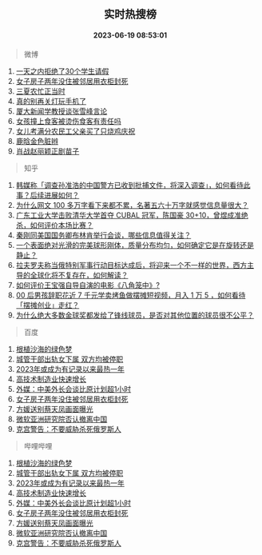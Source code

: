 <div align="center"><h2>实时热搜榜</h2><h4>2023-06-19 08:53:01</h4></div>

> 微博  

1. [一天之内拒绝了30个学生请假](https://s.weibo.com/weibo?q=%23%E4%B8%80%E5%A4%A9%E4%B9%8B%E5%86%85%E6%8B%92%E7%BB%9D%E4%BA%8630%E4%B8%AA%E5%AD%A6%E7%94%9F%E8%AF%B7%E5%81%87%23&t=31&band_rank=1&Refer=top)<br />
2. [女子房子两年没住被邻居用衣柜封死](https://s.weibo.com/weibo?q=%23%E5%A5%B3%E5%AD%90%E6%88%BF%E5%AD%90%E4%B8%A4%E5%B9%B4%E6%B2%A1%E4%BD%8F%E8%A2%AB%E9%82%BB%E5%B1%85%E7%94%A8%E8%A1%A3%E6%9F%9C%E5%B0%81%E6%AD%BB%23&t=31&band_rank=2&Refer=top)<br />
3. [三夏农忙正当时](https://s.weibo.com/weibo?q=%23%E4%B8%89%E5%A4%8F%E5%86%9C%E5%BF%99%E6%AD%A3%E5%BD%93%E6%97%B6%23&t=31&band_rank=3&Refer=top)<br />
4. [真的别再关灯玩手机了](https://s.weibo.com/weibo?q=%23%E7%9C%9F%E7%9A%84%E5%88%AB%E5%86%8D%E5%85%B3%E7%81%AF%E7%8E%A9%E6%89%8B%E6%9C%BA%E4%BA%86%23&t=31&band_rank=4&Refer=top)<br />
5. [厦大新闻学教授谈张雪峰言论](https://s.weibo.com/weibo?q=%23%E5%8E%A6%E5%A4%A7%E6%96%B0%E9%97%BB%E5%AD%A6%E6%95%99%E6%8E%88%E8%B0%88%E5%BC%A0%E9%9B%AA%E5%B3%B0%E8%A8%80%E8%AE%BA%23&t=31&band_rank=5&Refer=top)<br />
6. [女孩撞上食客被烫伤食客有责任吗](https://s.weibo.com/weibo?q=%23%E5%A5%B3%E5%AD%A9%E6%92%9E%E4%B8%8A%E9%A3%9F%E5%AE%A2%E8%A2%AB%E7%83%AB%E4%BC%A4%E9%A3%9F%E5%AE%A2%E6%9C%89%E8%B4%A3%E4%BB%BB%E5%90%97%23&t=31&band_rank=6&Refer=top)<br />
7. [女儿考满分农民工父亲买了只烧鸡庆祝](https://s.weibo.com/weibo?q=%23%E5%A5%B3%E5%84%BF%E8%80%83%E6%BB%A1%E5%88%86%E5%86%9C%E6%B0%91%E5%B7%A5%E7%88%B6%E4%BA%B2%E4%B9%B0%E4%BA%86%E5%8F%AA%E7%83%A7%E9%B8%A1%E5%BA%86%E7%A5%9D%23&t=31&band_rank=7&Refer=top)<br />
8. [鹿晗金色脏辫](https://s.weibo.com/weibo?q=%E9%B9%BF%E6%99%97%E9%87%91%E8%89%B2%E8%84%8F%E8%BE%AB&t=31&band_rank=8&Refer=top)<br />
9. [肖战赵丽颖正剧苗子](https://s.weibo.com/weibo?q=%23%E8%82%96%E6%88%98%E8%B5%B5%E4%B8%BD%E9%A2%96%E6%AD%A3%E5%89%A7%E8%8B%97%E5%AD%90%23&t=31&band_rank=9&Refer=top)<br />

> 知乎  

1. [韩媒称「调查孙准浩的中国警方已收到批捕文件，将深入调查」，如何看待此事？后续进展如何？](https://www.zhihu.com/question/605029126)<br />
2. [为什么网文 100 多万字看下来都不累，名著五六十万字就感觉信息量很大？](https://www.zhihu.com/question/598446077)<br />
3. [广东工业大学击败清华大学首夺 CUBAL 冠军，陈国豪 30+10，曾煜成准绝杀，如何评价本场比赛？](https://www.zhihu.com/question/607337740)<br />
4. [秦刚同美国国务卿布林肯举行会谈，哪些信息值得关注？](https://www.zhihu.com/question/607356662)<br />
5. [一个表面绝对光滑的完美球形刚体，质量分布均匀，如何确定它是在旋转还是静止？](https://www.zhihu.com/question/606790924)<br />
6. [拉夫罗夫称当俄特别军事行动目标达成后，将迎来一个不一样的世界，西方主导的全球化将不复存在，如何解读？](https://www.zhihu.com/question/607148983)<br />
7. [如何评价王宝强自导自演的电影《八角笼中》?](https://www.zhihu.com/question/566061816)<br />
8. [00 后男孩辞职花近 7 千元学卖烤鱼做摆摊短视频，月入 1 万 5 ，如何看待「摆摊创业」走红？](https://www.zhihu.com/question/606933388)<br />
9. [为什么绝大多数金球奖都发给了锋线球员，是否对其他位置的球员很不公平？](https://www.zhihu.com/question/605592122)<br />

> 百度  

1. [根植沙海的绿色梦](https://www.baidu.com/s?wd=%E6%A0%B9%E6%A4%8D%E6%B2%99%E6%B5%B7%E7%9A%84%E7%BB%BF%E8%89%B2%E6%A2%A6&sa=fyb_news&rsv_dl=fyb_news)<br />
2. [城管干部出轨女下属 双方均被停职](https://www.baidu.com/s?wd=%E5%9F%8E%E7%AE%A1%E5%B9%B2%E9%83%A8%E5%87%BA%E8%BD%A8%E5%A5%B3%E4%B8%8B%E5%B1%9E+%E5%8F%8C%E6%96%B9%E5%9D%87%E8%A2%AB%E5%81%9C%E8%81%8C&sa=fyb_news&rsv_dl=fyb_news)<br />
3. [2023年或成为有记录以来最热一年](https://www.baidu.com/s?wd=2023%E5%B9%B4%E6%88%96%E6%88%90%E4%B8%BA%E6%9C%89%E8%AE%B0%E5%BD%95%E4%BB%A5%E6%9D%A5%E6%9C%80%E7%83%AD%E4%B8%80%E5%B9%B4&sa=fyb_news&rsv_dl=fyb_news)<br />
4. [高技术制造业快速增长](https://www.baidu.com/s?wd=%E9%AB%98%E6%8A%80%E6%9C%AF%E5%88%B6%E9%80%A0%E4%B8%9A%E5%BF%AB%E9%80%9F%E5%A2%9E%E9%95%BF&sa=fyb_news&rsv_dl=fyb_news)<br />
5. [外媒：中美外长会谈比原计划超1小时](https://www.baidu.com/s?wd=%E5%A4%96%E5%AA%92%EF%BC%9A%E4%B8%AD%E7%BE%8E%E5%A4%96%E9%95%BF%E4%BC%9A%E8%B0%88%E6%AF%94%E5%8E%9F%E8%AE%A1%E5%88%92%E8%B6%851%E5%B0%8F%E6%97%B6&sa=fyb_news&rsv_dl=fyb_news)<br />
6. [女子房子两年没住被邻居用衣柜封死](https://www.baidu.com/s?wd=%E5%A5%B3%E5%AD%90%E6%88%BF%E5%AD%90%E4%B8%A4%E5%B9%B4%E6%B2%A1%E4%BD%8F%E8%A2%AB%E9%82%BB%E5%B1%85%E7%94%A8%E8%A1%A3%E6%9F%9C%E5%B0%81%E6%AD%BB&sa=fyb_news&rsv_dl=fyb_news)<br />
7. [方媛送别蔡天凤画面曝光](https://www.baidu.com/s?wd=%E6%96%B9%E5%AA%9B%E9%80%81%E5%88%AB%E8%94%A1%E5%A4%A9%E5%87%A4%E7%94%BB%E9%9D%A2%E6%9B%9D%E5%85%89&sa=fyb_news&rsv_dl=fyb_news)<br />
8. [微软亚洲研究院否认撤离中国](https://www.baidu.com/s?wd=%E5%BE%AE%E8%BD%AF%E4%BA%9A%E6%B4%B2%E7%A0%94%E7%A9%B6%E9%99%A2%E5%90%A6%E8%AE%A4%E6%92%A4%E7%A6%BB%E4%B8%AD%E5%9B%BD&sa=fyb_news&rsv_dl=fyb_news)<br />
9. [克宫警告：不要威胁杀死俄罗斯人](https://www.baidu.com/s?wd=%E5%85%8B%E5%AE%AB%E8%AD%A6%E5%91%8A%EF%BC%9A%E4%B8%8D%E8%A6%81%E5%A8%81%E8%83%81%E6%9D%80%E6%AD%BB%E4%BF%84%E7%BD%97%E6%96%AF%E4%BA%BA&sa=fyb_news&rsv_dl=fyb_news)<br />

> 哔哩哔哩  

1. [根植沙海的绿色梦](https://www.baidu.com/s?wd=%E6%A0%B9%E6%A4%8D%E6%B2%99%E6%B5%B7%E7%9A%84%E7%BB%BF%E8%89%B2%E6%A2%A6&sa=fyb_news&rsv_dl=fyb_news)<br />
2. [城管干部出轨女下属 双方均被停职](https://www.baidu.com/s?wd=%E5%9F%8E%E7%AE%A1%E5%B9%B2%E9%83%A8%E5%87%BA%E8%BD%A8%E5%A5%B3%E4%B8%8B%E5%B1%9E+%E5%8F%8C%E6%96%B9%E5%9D%87%E8%A2%AB%E5%81%9C%E8%81%8C&sa=fyb_news&rsv_dl=fyb_news)<br />
3. [2023年或成为有记录以来最热一年](https://www.baidu.com/s?wd=2023%E5%B9%B4%E6%88%96%E6%88%90%E4%B8%BA%E6%9C%89%E8%AE%B0%E5%BD%95%E4%BB%A5%E6%9D%A5%E6%9C%80%E7%83%AD%E4%B8%80%E5%B9%B4&sa=fyb_news&rsv_dl=fyb_news)<br />
4. [高技术制造业快速增长](https://www.baidu.com/s?wd=%E9%AB%98%E6%8A%80%E6%9C%AF%E5%88%B6%E9%80%A0%E4%B8%9A%E5%BF%AB%E9%80%9F%E5%A2%9E%E9%95%BF&sa=fyb_news&rsv_dl=fyb_news)<br />
5. [外媒：中美外长会谈比原计划超1小时](https://www.baidu.com/s?wd=%E5%A4%96%E5%AA%92%EF%BC%9A%E4%B8%AD%E7%BE%8E%E5%A4%96%E9%95%BF%E4%BC%9A%E8%B0%88%E6%AF%94%E5%8E%9F%E8%AE%A1%E5%88%92%E8%B6%851%E5%B0%8F%E6%97%B6&sa=fyb_news&rsv_dl=fyb_news)<br />
6. [女子房子两年没住被邻居用衣柜封死](https://www.baidu.com/s?wd=%E5%A5%B3%E5%AD%90%E6%88%BF%E5%AD%90%E4%B8%A4%E5%B9%B4%E6%B2%A1%E4%BD%8F%E8%A2%AB%E9%82%BB%E5%B1%85%E7%94%A8%E8%A1%A3%E6%9F%9C%E5%B0%81%E6%AD%BB&sa=fyb_news&rsv_dl=fyb_news)<br />
7. [方媛送别蔡天凤画面曝光](https://www.baidu.com/s?wd=%E6%96%B9%E5%AA%9B%E9%80%81%E5%88%AB%E8%94%A1%E5%A4%A9%E5%87%A4%E7%94%BB%E9%9D%A2%E6%9B%9D%E5%85%89&sa=fyb_news&rsv_dl=fyb_news)<br />
8. [微软亚洲研究院否认撤离中国](https://www.baidu.com/s?wd=%E5%BE%AE%E8%BD%AF%E4%BA%9A%E6%B4%B2%E7%A0%94%E7%A9%B6%E9%99%A2%E5%90%A6%E8%AE%A4%E6%92%A4%E7%A6%BB%E4%B8%AD%E5%9B%BD&sa=fyb_news&rsv_dl=fyb_news)<br />
9. [克宫警告：不要威胁杀死俄罗斯人](https://www.baidu.com/s?wd=%E5%85%8B%E5%AE%AB%E8%AD%A6%E5%91%8A%EF%BC%9A%E4%B8%8D%E8%A6%81%E5%A8%81%E8%83%81%E6%9D%80%E6%AD%BB%E4%BF%84%E7%BD%97%E6%96%AF%E4%BA%BA&sa=fyb_news&rsv_dl=fyb_news)<br />
